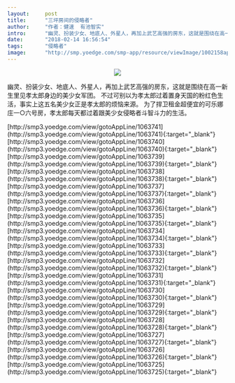```yaml
---
layout:     post
title:      "三坪房间的侵略者"
author:     "作者：健速  有池智实"
intro:      "幽灵、扮装少女、地底人、外星人，再加上武艺高强的房东，这就是围绕在高一新生里见孝太郎身边的美少女军团。 不过可别以为孝太郎过着置身天国的粉红色生活，事实上这五名美少女正是孝太郎的烦恼来源。 为了捍卫租金超便宜的可乐娜庄一○六号房，孝太郎每天都过着跟美少女侵略者斗智斗力的生活。"
date:       "2018-02-14 16:56:54"
tags:       "侵略者"
image:      "http://smp.yoedge.com/smp-app/resource/viewImage/1002158appline.png"
---
```

<div style="text-align: center">
<p><img src="http://smp.yoedge.com/smp-app/resource/viewImage/1002158appline.png"/></p>
</div>
<p class="post-meta">
<span>幽灵、扮装少女、地底人、外星人，再加上武艺高强的房东，这就是围绕在高一新生里见孝太郎身边的美少女军团。 不过可别以为孝太郎过着置身天国的粉红色生活，事实上这五名美少女正是孝太郎的烦恼来源。 为了捍卫租金超便宜的可乐娜庄一○六号房，孝太郎每天都过着跟美少女侵略者斗智斗力的生活。</span>
</p>
[http://smp3.yoedge.com/view/gotoAppLine/1063741](http://smp3.yoedge.com/view/gotoAppLine/1063741){:target="_blank"}
[http://smp3.yoedge.com/view/gotoAppLine/1063740](http://smp3.yoedge.com/view/gotoAppLine/1063740){:target="_blank"}
[http://smp3.yoedge.com/view/gotoAppLine/1063739](http://smp3.yoedge.com/view/gotoAppLine/1063739){:target="_blank"}
[http://smp3.yoedge.com/view/gotoAppLine/1063738](http://smp3.yoedge.com/view/gotoAppLine/1063738){:target="_blank"}
[http://smp3.yoedge.com/view/gotoAppLine/1063737](http://smp3.yoedge.com/view/gotoAppLine/1063737){:target="_blank"}
[http://smp3.yoedge.com/view/gotoAppLine/1063736](http://smp3.yoedge.com/view/gotoAppLine/1063736){:target="_blank"}
[http://smp3.yoedge.com/view/gotoAppLine/1063735](http://smp3.yoedge.com/view/gotoAppLine/1063735){:target="_blank"}
[http://smp3.yoedge.com/view/gotoAppLine/1063734](http://smp3.yoedge.com/view/gotoAppLine/1063734){:target="_blank"}
[http://smp3.yoedge.com/view/gotoAppLine/1063733](http://smp3.yoedge.com/view/gotoAppLine/1063733){:target="_blank"}
[http://smp3.yoedge.com/view/gotoAppLine/1063732](http://smp3.yoedge.com/view/gotoAppLine/1063732){:target="_blank"}
[http://smp3.yoedge.com/view/gotoAppLine/1063731](http://smp3.yoedge.com/view/gotoAppLine/1063731){:target="_blank"}
[http://smp3.yoedge.com/view/gotoAppLine/1063730](http://smp3.yoedge.com/view/gotoAppLine/1063730){:target="_blank"}
[http://smp3.yoedge.com/view/gotoAppLine/1063729](http://smp3.yoedge.com/view/gotoAppLine/1063729){:target="_blank"}
[http://smp3.yoedge.com/view/gotoAppLine/1063728](http://smp3.yoedge.com/view/gotoAppLine/1063728){:target="_blank"}
[http://smp3.yoedge.com/view/gotoAppLine/1063727](http://smp3.yoedge.com/view/gotoAppLine/1063727){:target="_blank"}
[http://smp3.yoedge.com/view/gotoAppLine/1063726](http://smp3.yoedge.com/view/gotoAppLine/1063726){:target="_blank"}
[http://smp3.yoedge.com/view/gotoAppLine/1063725](http://smp3.yoedge.com/view/gotoAppLine/1063725){:target="_blank"}


